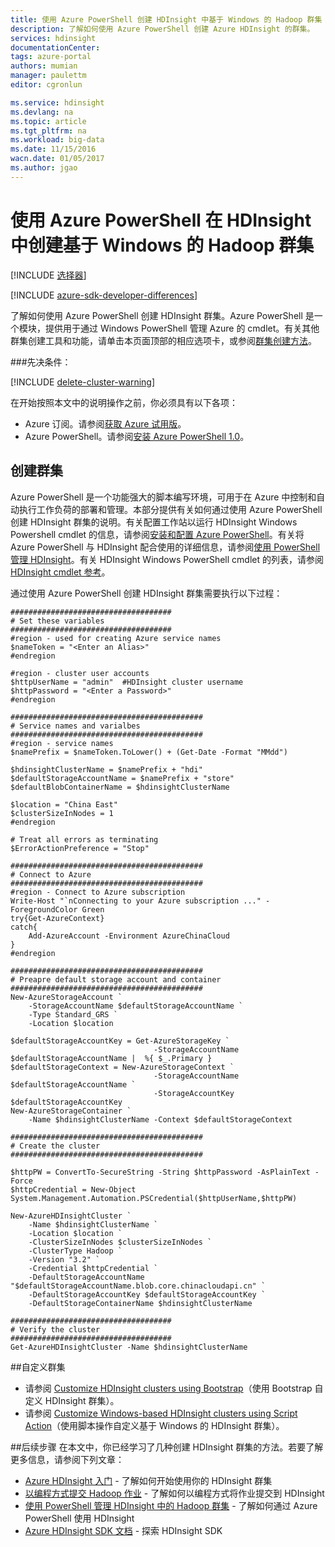 ```yaml
---
title: 使用 Azure PowerShell 创建 HDInsight 中基于 Windows 的 Hadoop 群集 | Azure
description: 了解如何使用 Azure PowerShell 创建 Azure HDInsight 的群集。
services: hdinsight
documentationCenter: 
tags: azure-portal
authors: mumian
manager: paulettm
editor: cgronlun

ms.service: hdinsight
ms.devlang: na
ms.topic: article
ms.tgt_pltfrm: na
ms.workload: big-data
ms.date: 11/15/2016
wacn.date: 01/05/2017
ms.author: jgao
---
```


# 使用 Azure PowerShell 在 HDInsight 中创建基于 Windows 的 Hadoop 群集

[!INCLUDE [选择器](../../includes/hdinsight-selector-create-clusters.md)]

[!INCLUDE [azure-sdk-developer-differences](../../includes/azure-sdk-developer-differences.md)]

了解如何使用 Azure PowerShell 创建 HDInsight 群集。Azure PowerShell 是一个模块，提供用于通过 Windows PowerShell 管理 Azure 的 cmdlet。有关其他群集创建工具和功能，请单击本页面顶部的相应选项卡，或参阅[群集创建方法](./hdinsight-provision-clusters-v1.md#cluster-creation-methods)。

###先决条件：

[!INCLUDE [delete-cluster-warning](../../includes/hdinsight-delete-cluster-warning.md)]

在开始按照本文中的说明操作之前，你必须具有以下各项：

- Azure 订阅。请参阅[获取 Azure 试用版](https://www.azure.cn/pricing/1rmb-trial/)。
- Azure PowerShell。请参阅[安装 Azure PowerShell 1.0](./hdinsight-administer-use-powershell.md#install-azure-powershell-10-and-greater)。

## 创建群集
Azure PowerShell 是一个功能强大的脚本编写环境，可用于在 Azure 中控制和自动执行工作负荷的部署和管理。本部分提供有关如何通过使用 Azure PowerShell 创建 HDInsight 群集的说明。有关配置工作站以运行 HDInsight Windows Powershell cmdlet 的信息，请参阅[安装和配置 Azure PowerShell](https://docs.microsoft.com/powershell/azureps-cmdlets-docs)。有关将 Azure PowerShell 与 HDInsight 配合使用的详细信息，请参阅[使用 PowerShell 管理 HDInsight](./hdinsight-administer-use-powershell.md)。有关 HDInsight Windows PowerShell cmdlet 的列表，请参阅 [HDInsight cmdlet 参考](https://msdn.microsoft.com/zh-cn/library/azure/dn858087.aspx)。

通过使用 Azure PowerShell 创建 HDInsight 群集需要执行以下过程：

```
####################################
# Set these variables
####################################
#region - used for creating Azure service names
$nameToken = "<Enter an Alias>" 
#endregion

#region - cluster user accounts
$httpUserName = "admin"  #HDInsight cluster username
$httpPassword = "<Enter a Password>"
#endregion

###########################################
# Service names and varialbes
###########################################
#region - service names
$namePrefix = $nameToken.ToLower() + (Get-Date -Format "MMdd")

$hdinsightClusterName = $namePrefix + "hdi"
$defaultStorageAccountName = $namePrefix + "store"
$defaultBlobContainerName = $hdinsightClusterName

$location = "China East"
$clusterSizeInNodes = 1
#endregion

# Treat all errors as terminating
$ErrorActionPreference = "Stop"

###########################################
# Connect to Azure
###########################################
#region - Connect to Azure subscription
Write-Host "`nConnecting to your Azure subscription ..." -ForegroundColor Green
try{Get-AzureContext}
catch{
    Add-AzureAccount -Environment AzureChinaCloud
}
#endregion

###########################################
# Preapre default storage account and container
###########################################
New-AzureStorageAccount `
    -StorageAccountName $defaultStorageAccountName `
    -Type Standard_GRS `
    -Location $location

$defaultStorageAccountKey = Get-AzureStorageKey `
                                -StorageAccountName $defaultStorageAccountName |  %{ $_.Primary }
$defaultStorageContext = New-AzureStorageContext `
                                -StorageAccountName $defaultStorageAccountName `
                                -StorageAccountKey $defaultStorageAccountKey
New-AzureStorageContainer `
    -Name $hdinsightClusterName -Context $defaultStorageContext

###########################################
# Create the cluster
###########################################

$httpPW = ConvertTo-SecureString -String $httpPassword -AsPlainText -Force
$httpCredential = New-Object System.Management.Automation.PSCredential($httpUserName,$httpPW)

New-AzureHDInsightCluster `
    -Name $hdinsightClusterName `
    -Location $location `
    -ClusterSizeInNodes $clusterSizeInNodes `
    -ClusterType Hadoop `
    -Version "3.2" `
    -Credential $httpCredential `
    -DefaultStorageAccountName "$defaultStorageAccountName.blob.core.chinacloudapi.cn" `
    -DefaultStorageAccountKey $defaultStorageAccountKey `
    -DefaultStorageContainerName $hdinsightClusterName 

####################################
# Verify the cluster
####################################
Get-AzureHDInsightCluster -Name $hdinsightClusterName 
```

##自定义群集

- 请参阅 [Customize HDInsight clusters using Bootstrap](./hdinsight-hadoop-customize-cluster-bootstrap.md#use-azure-powershell)（使用 Bootstrap 自定义 HDInsight 群集）。
- 请参阅 [Customize Windows-based HDInsight clusters using Script Action](./hdinsight-hadoop-customize-cluster-v1.md#call-scripts-using-azure-powershell)（使用脚本操作自定义基于 Windows 的 HDInsight 群集）。

##后续步骤
在本文中，你已经学习了几种创建 HDInsight 群集的方法。若要了解更多信息，请参阅下列文章：

* [Azure HDInsight 入门](./hdinsight-hadoop-tutorial-get-started-windows-v1.md) - 了解如何开始使用你的 HDInsight 群集
* [以编程方式提交 Hadoop 作业](./hdinsight-submit-hadoop-jobs-programmatically.md) - 了解如何以编程方式将作业提交到 HDInsight
* [使用 PowerShell 管理 HDInsight 中的 Hadoop 群集](./hdinsight-administer-use-powershell.md) - 了解如何通过 Azure PowerShell 使用 HDInsight
* [Azure HDInsight SDK 文档][hdinsight-sdk-documentation] - 探索 HDInsight SDK

[hdinsight-sdk-documentation]: http://msdn.microsoft.com/zh-cn/library/dn479185.aspx
[azure-preview-portal]: https://manage.windowsazure.cn
[connectionmanager]: http://msdn.microsoft.com/zh-cn/library/mt146773(v=sql.120).aspx
[ssispack]: http://msdn.microsoft.com/zh-cn/library/mt146770(v=sql.120).aspx
[ssisclustercreate]: http://msdn.microsoft.com/zh-cn/library/mt146774(v=sql.120).aspx
[ssisclusterdelete]: http://msdn.microsoft.com/zh-cn/library/mt146778(v=sql.120).aspx

<!---HONumber=Mooncake_Quality_Review_1215_2016-->